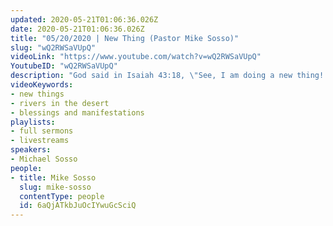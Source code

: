 ```yaml
---
updated: 2020-05-21T01:06:36.026Z
date: 2020-05-21T01:06:36.026Z
title: "05/20/2020 | New Thing (Pastor Mike Sosso)"
slug: "wQ2RWSaVUpQ"
videoLink: "https://www.youtube.com/watch?v=wQ2RWSaVUpQ"
YoutubeID: "wQ2RWSaVUpQ"
description: "God said in Isaiah 43:18, \"See, I am doing a new thing! Now it springs up; do you not perceive it? I am making a way in the wilderness and streams in the wasteland.\" This sermon was delivered by Pastor Michael Sosso at Freedom Fellowship Church on May 20, 2020."
videoKeywords:
- new things
- rivers in the desert
- blessings and manifestations
playlists:
- full sermons
- livestreams
speakers:
- Michael Sosso
people:
- title: Mike Sosso
  slug: mike-sosso
  contentType: people
  id: 6aQjATkbJuOcIYwuGcSciQ
---
```

